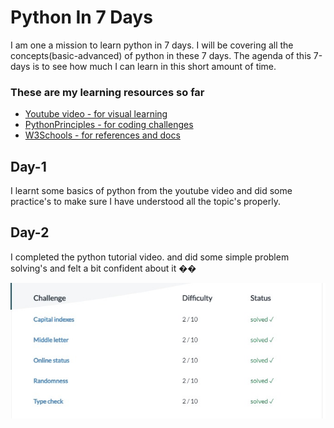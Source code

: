 # Python In 7 Days

I am one a mission to learn python in 7 days. I will be covering all the concepts(basic-advanced) of python in these 7 days. The agenda of this 7-days is to see how much I can learn in this short amount of time.

### These are my learning resources so far

- [Youtube video - for visual learning](https://youtu.be/L5sZ6WgOnj0)
- [PythonPrinciples - for coding challenges](https://pythonprinciples.com/challenges/)
- [W3Schools - for references and docs](https://www.w3schools.com/python/)

## Day-1

I learnt some basics of python from the youtube video and did some practice's to make sure I have understood all the topic's properly.

## Day-2

I completed the python tutorial video. and did some simple problem solving's and felt a bit confident about it ��

![Day-2 problem solving status](./assets/images/challenges-day-2.jpg)
